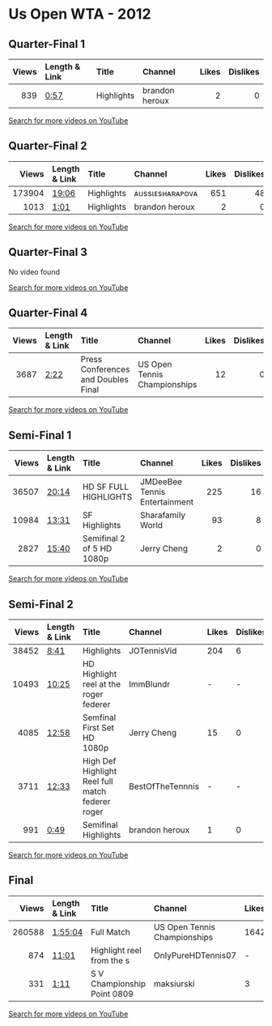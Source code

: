 
# Us Open WTA - 2012
    
## Quarter-Final 1
|   Views | Length & Link                                       | Title      | Channel        |   Likes |   Dislikes |
|--------:|:----------------------------------------------------|:-----------|:---------------|--------:|-----------:|
|     839 | [0:57](https://www.youtube.com/watch?v=vpHf1Bmki3Y) | Highlights | brandon heroux |       2 |          0 |

[Search for more videos on YouTube](https://www.youtube.com/results?search_query=%22us+open%22+%22Azarenka%22+%22Stosur%22+%222012%22+%22highlights%22)     

## Quarter-Final 2
|   Views | Length & Link                                        | Title      | Channel         |   Likes |   Dislikes |
|--------:|:-----------------------------------------------------|:-----------|:----------------|--------:|-----------:|
|  173904 | [19:06](https://www.youtube.com/watch?v=MEDJqrTcMmc) | Highlights | ᴀᴜssιᴇsʜᴀʀᴀᴘᴏᴠᴀ |     651 |         48 |
|    1013 | [1:01](https://www.youtube.com/watch?v=WYNQMfU0Bpw)  | Highlights | brandon heroux  |       2 |          0 |

[Search for more videos on YouTube](https://www.youtube.com/results?search_query=%22us+open%22+%22Sharapova%22+%22Bartoli%22+%222012%22+%22highlights%22)     

## Quarter-Final 3
No video found

[Search for more videos on YouTube](https://www.youtube.com/results?search_query=%22us+open%22+%22Williams%22+%22Ivanovic%22+%222012%22+%22highlights%22)     

## Quarter-Final 4
|   Views | Length & Link                                       | Title                                    | Channel                      |   Likes |   Dislikes |
|--------:|:----------------------------------------------------|:-----------------------------------------|:-----------------------------|--------:|-----------:|
|    3687 | [2:22](https://www.youtube.com/watch?v=v5zhAvQCjuI) | Press Conferences   and    Doubles Final | US Open Tennis Championships |      12 |          0 |

[Search for more videos on YouTube](https://www.youtube.com/results?search_query=%22us+open%22+%22Errani%22+%22Vinci%22+%222012%22+%22highlights%22)     

## Semi-Final 1
|   Views | Length & Link                                        | Title                        | Channel                       |   Likes |   Dislikes |
|--------:|:-----------------------------------------------------|:-----------------------------|:------------------------------|--------:|-----------:|
|   36507 | [20:14](https://www.youtube.com/watch?v=0kixljkyLds) | HD      SF FULL HIGHLIGHTS   | JMDeeBee Tennis Entertainment |     225 |         16 |
|   10984 | [13:31](https://www.youtube.com/watch?v=dBJpngklIQE) | SF Highlights                | Sharafamily World             |      93 |          8 |
|    2827 | [15:40](https://www.youtube.com/watch?v=PW6pog5pZoc) | Semifinal    2 of 5 HD 1080p | Jerry Cheng                   |       2 |          0 |

[Search for more videos on YouTube](https://www.youtube.com/results?search_query=%22us+open%22+%22Azarenka%22+%22Sharapova%22+%222012%22+%22highlights%22)     

## Semi-Final 2
|   Views | Length & Link                                        | Title                                                 | Channel          | Likes   | Dislikes   |
|--------:|:-----------------------------------------------------|:------------------------------------------------------|:-----------------|:--------|:-----------|
|   38452 | [8:41](https://www.youtube.com/watch?v=7Qs7JG6KkWU)  | Highlights                                            | JOTennisVid      | 204     | 6          |
|   10493 | [10:25](https://www.youtube.com/watch?v=vx_w23rmgV0) | HD       Highlight reel at the   roger federer        | ImmBlundr        | -       | -          |
|    4085 | [12:58](https://www.youtube.com/watch?v=ehzWDdl5YCM) | Semfinal    First Set HD 1080p                        | Jerry Cheng      | 15      | 0          |
|    3711 | [12:33](https://www.youtube.com/watch?v=pood1HMqkLM) | High Def    Highlight Reel   full match federer roger | BestOfTheTennnis | -       | -          |
|     991 | [0:49](https://www.youtube.com/watch?v=Aod725VbAps)  | Semifinal Highlights                                  | brandon heroux   | 1       | 0          |

[Search for more videos on YouTube](https://www.youtube.com/results?search_query=%22us+open%22+%22Williams%22+%22Errani%22+%222012%22+%22highlights%22)     

## Final
|   Views | Length & Link                                          | Title                            | Channel                      | Likes   | Dislikes   |
|--------:|:-------------------------------------------------------|:---------------------------------|:-----------------------------|:--------|:-----------|
|  260588 | [1:55:04](https://www.youtube.com/watch?v=IHN3iVNRsbY) | Full Match                       | US Open Tennis Championships | 1642    | 128        |
|     874 | [11:01](https://www.youtube.com/watch?v=TtgqMbhRNNg)   | Highlight reel from the s        | OnIyPureHDTennis07           | -       | -          |
|     331 | [1:11](https://www.youtube.com/watch?v=YfMNJtqhHr4)    | S V  Championship Point     0809 | maksiurski                   | 3       | 0          |

[Search for more videos on YouTube](https://www.youtube.com/results?search_query=%22us+open%22+%22Williams%22+%22Azarenka%22+%222012%22+%22highlights%22)     

